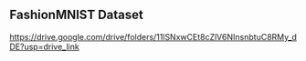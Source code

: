 ## FashionMNIST Dataset
https://drive.google.com/drive/folders/11lSNxwCEt8cZlV6NInsnbtuC8RMy_dDE?usp=drive_link
